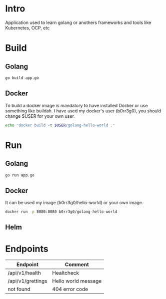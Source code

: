 # Intro
Application used to learn golang or anothers frameworks and tools like Kubernetes, OCP, etc

# Build
## Golang
```bash
go build app.go
```

## Docker
To build a docker image is mandatory to have installed Docker or use something like buildah. I have used my docker's user (b0rr3g0), you should change $USER for your own user.
```bash
echo "docker build -t $USER/golang-hello-world ."
```

# Run
## Golang
```bash
go run app.go
```

## Docker
It can be used my image (b0rr3g0/hello-world) or your own image. 
```bash
docker run -p 8080:8080 b0rr3g0/golang-hello-world
```

## Helm
[](https://github.com/dbgjerez/ms-helm-chart)

# Endpoints
|Endpoint|Comment|
|--|--|
|/api/v1/health|Healtcheck|
|/api/v1/grettings|Hello world message|
|not found|404 error code|

